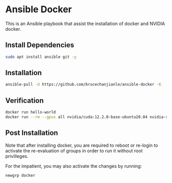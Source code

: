 # Ansible Docker

This is an Ansible playbook that assist the installation of docker and NVIDIA docker.


## Install Dependencies
```bash
sudo apt install ansible git -y
```

## Installation

```bash
ansible-pull -U https://github.com/brucechanjianle/ansible-docker -K
```

## Verification

```bash
docker run hello-world
docker run --rm --gpus all nvidia/cuda:12.2.0-base-ubuntu20.04 nvidia-smi
```

## Post Installation

Note that after installing docker, you are required to reboot or re-login to
activate the re-evaluation of groups in order to run it without
root privilleges.

For the impatient, you may also activate the changes by running:
```bash
newgrp docker
```
